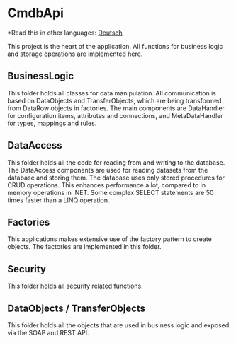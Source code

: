 # CmdbApi

*Read this in other languages: [Deutsch](Readme.de.md)

This project is the heart of the application. All functions for business logic and storage operations are implemented here.

## BusinessLogic

This folder holds all classes for data manipulation. All communication is based on DataObjects and TransferObjects, which are being transformed from DataRow objects in factories. The main components are DataHandler for configuration items, attributes and connections, and MetaDataHandler for types, mappings and rules.

## DataAccess

This folder holds all the code for reading from and writing to the database. The DataAccess components are used for reading datasets from the database and storing them. The database uses only stored procedures for CRUD operations. This enhances performance a lot, compared to in memory operations in .NET. Some complex SELECT statements are 50 times faster than a LINQ operation.

## Factories

This applications makes extensive use of the factory pattern to create objects. The factories are implemented in this folder.

## Security

This folder holds all security related functions.

## DataObjects / TransferObjects

This folder holds all the objects that are used in business logic and exposed via the SOAP and REST API.

